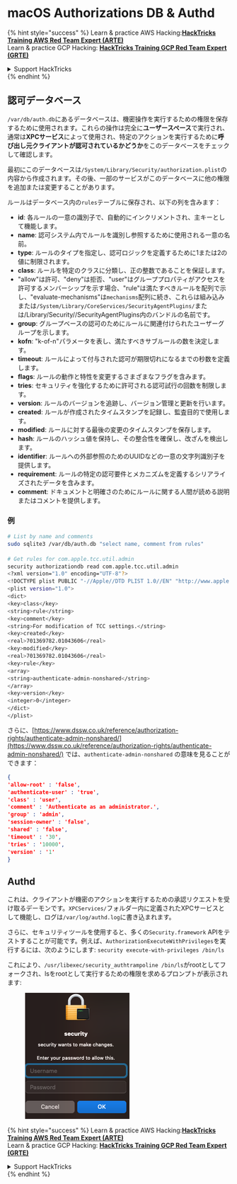 # macOS Authorizations DB & Authd



{% hint style="success" %}
Learn & practice AWS Hacking:<img src="../../../.gitbook/assets/arte.png" alt="" data-size="line">[**HackTricks Training AWS Red Team Expert (ARTE)**](https://training.hacktricks.xyz/courses/arte)<img src="../../../.gitbook/assets/arte.png" alt="" data-size="line">\
Learn & practice GCP Hacking: <img src="../../../.gitbook/assets/grte.png" alt="" data-size="line">[**HackTricks Training GCP Red Team Expert (GRTE)**<img src="../../../.gitbook/assets/grte.png" alt="" data-size="line">](https://training.hacktricks.xyz/courses/grte)

<details>

<summary>Support HackTricks</summary>

* Check the [**subscription plans**](https://github.com/sponsors/carlospolop)!
* **Join the** 💬 [**Discord group**](https://discord.gg/hRep4RUj7f) or the [**telegram group**](https://t.me/peass) or **follow** us on **Twitter** 🐦 [**@hacktricks\_live**](https://twitter.com/hacktricks\_live)**.**
* **Share hacking tricks by submitting PRs to the** [**HackTricks**](https://github.com/carlospolop/hacktricks) and [**HackTricks Cloud**](https://github.com/carlospolop/hacktricks-cloud) github repos.

</details>
{% endhint %}

## **認可データベース**

`/var/db/auth.db`にあるデータベースは、機密操作を実行するための権限を保存するために使用されます。これらの操作は完全に**ユーザースペース**で実行され、通常は**XPCサービス**によって使用され、特定のアクションを実行するために**呼び出し元クライアントが認可されているかどうか**をこのデータベースをチェックして確認します。

最初にこのデータベースは`/System/Library/Security/authorization.plist`の内容から作成されます。その後、一部のサービスがこのデータベースに他の権限を追加または変更することがあります。

ルールはデータベース内の`rules`テーブルに保存され、以下の列を含みます：

* **id**: 各ルールの一意の識別子で、自動的にインクリメントされ、主キーとして機能します。
* **name**: 認可システム内でルールを識別し参照するために使用される一意の名前。
* **type**: ルールのタイプを指定し、認可ロジックを定義するために1または2の値に制限されます。
* **class**: ルールを特定のクラスに分類し、正の整数であることを保証します。
* "allow"は許可、"deny"は拒否、"user"はグループプロパティがアクセスを許可するメンバーシップを示す場合、"rule"は満たすべきルールを配列で示し、"evaluate-mechanisms"は`mechanisms`配列に続き、これらは組み込みまたは`/System/Library/CoreServices/SecurityAgentPlugins/`または/Library/Security//SecurityAgentPlugins内のバンドルの名前です。
* **group**: グループベースの認可のためにルールに関連付けられたユーザーグループを示します。
* **kofn**: "k-of-n"パラメータを表し、満たすべきサブルールの数を決定します。
* **timeout**: ルールによって付与された認可が期限切れになるまでの秒数を定義します。
* **flags**: ルールの動作と特性を変更するさまざまなフラグを含みます。
* **tries**: セキュリティを強化するために許可される認可試行の回数を制限します。
* **version**: ルールのバージョンを追跡し、バージョン管理と更新を行います。
* **created**: ルールが作成されたタイムスタンプを記録し、監査目的で使用します。
* **modified**: ルールに対する最後の変更のタイムスタンプを保存します。
* **hash**: ルールのハッシュ値を保持し、その整合性を確保し、改ざんを検出します。
* **identifier**: ルールへの外部参照のためのUUIDなどの一意の文字列識別子を提供します。
* **requirement**: ルールの特定の認可要件とメカニズムを定義するシリアライズされたデータを含みます。
* **comment**: ドキュメントと明確さのためにルールに関する人間が読める説明またはコメントを提供します。

### 例
```bash
# List by name and comments
sudo sqlite3 /var/db/auth.db "select name, comment from rules"

# Get rules for com.apple.tcc.util.admin
security authorizationdb read com.apple.tcc.util.admin
<?xml version="1.0" encoding="UTF-8"?>
<!DOCTYPE plist PUBLIC "-//Apple//DTD PLIST 1.0//EN" "http://www.apple.com/DTDs/PropertyList-1.0.dtd">
<plist version="1.0">
<dict>
<key>class</key>
<string>rule</string>
<key>comment</key>
<string>For modification of TCC settings.</string>
<key>created</key>
<real>701369782.01043606</real>
<key>modified</key>
<real>701369782.01043606</real>
<key>rule</key>
<array>
<string>authenticate-admin-nonshared</string>
</array>
<key>version</key>
<integer>0</integer>
</dict>
</plist>
```
さらに、[https://www.dssw.co.uk/reference/authorization-rights/authenticate-admin-nonshared/](https://www.dssw.co.uk/reference/authorization-rights/authenticate-admin-nonshared/) では、`authenticate-admin-nonshared` の意味を見ることができます：
```json
{
'allow-root' : 'false',
'authenticate-user' : 'true',
'class' : 'user',
'comment' : 'Authenticate as an administrator.',
'group' : 'admin',
'session-owner' : 'false',
'shared' : 'false',
'timeout' : '30',
'tries' : '10000',
'version' : '1'
}
```
## Authd

これは、クライアントが機密のアクションを実行するための承認リクエストを受け取るデーモンです。`XPCServices/`フォルダー内に定義されたXPCサービスとして機能し、ログは`/var/log/authd.log`に書き込まれます。

さらに、セキュリティツールを使用すると、多くの`Security.framework` APIをテストすることが可能です。例えば、`AuthorizationExecuteWithPrivileges`を実行するには、次のようにします: `security execute-with-privileges /bin/ls`

これにより、`/usr/libexec/security_authtrampoline /bin/ls`がrootとしてフォークされ、lsをrootとして実行するための権限を求めるプロンプトが表示されます:

<figure><img src="../../../.gitbook/assets/image.png" alt=""><figcaption></figcaption></figure>

{% hint style="success" %}
Learn & practice AWS Hacking:<img src="../../../.gitbook/assets/arte.png" alt="" data-size="line">[**HackTricks Training AWS Red Team Expert (ARTE)**](https://training.hacktricks.xyz/courses/arte)<img src="../../../.gitbook/assets/arte.png" alt="" data-size="line">\
Learn & practice GCP Hacking: <img src="../../../.gitbook/assets/grte.png" alt="" data-size="line">[**HackTricks Training GCP Red Team Expert (GRTE)**<img src="../../../.gitbook/assets/grte.png" alt="" data-size="line">](https://training.hacktricks.xyz/courses/grte)

<details>

<summary>Support HackTricks</summary>

* Check the [**subscription plans**](https://github.com/sponsors/carlospolop)!
* **Join the** 💬 [**Discord group**](https://discord.gg/hRep4RUj7f) or the [**telegram group**](https://t.me/peass) or **follow** us on **Twitter** 🐦 [**@hacktricks\_live**](https://twitter.com/hacktricks\_live)**.**
* **Share hacking tricks by submitting PRs to the** [**HackTricks**](https://github.com/carlospolop/hacktricks) and [**HackTricks Cloud**](https://github.com/carlospolop/hacktricks-cloud) github repos.

</details>
{% endhint %}
